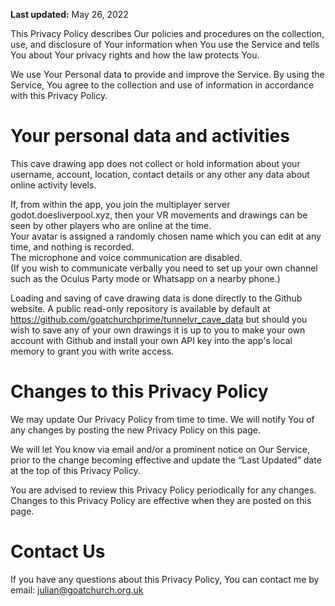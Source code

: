 **Last updated:** May 26, 2022

This Privacy Policy describes Our policies and procedures on the collection, use, and disclosure of Your information when You use the Service and tells You about Your privacy rights and how the law protects You.

We use Your Personal data to provide and improve the Service. By using the Service, You agree to the collection and use of information in accordance with this Privacy Policy. 

# Your personal data and activities

This cave drawing app does not collect or hold information about your username, account, 
location, contact details or any other any data about online activity levels.

If, from within the app, you join the multiplayer server godot.doesliverpool.xyz, then your 
VR movements and drawings can be seen by other players who are online at the time.  
Your avatar is assigned a randomly chosen name which you can edit at any time, and nothing is recorded.  
The microphone and voice communication are disabled.  
(If you wish to communicate verbally you need to set up your own channel such as the Oculus 
Party mode or Whatsapp on a nearby phone.)

Loading and saving of cave drawing data is done directly to the Github website.  A public read-only 
repository is available by default at https://github.com/goatchurchprime/tunnelvr_cave_data but should you 
wish to save any of your own drawings it is up to you to make your own account with Github and install 
your own API key into the app's local memory to grant you with write access.

# Changes to this Privacy Policy

We may update Our Privacy Policy from time to time. We will notify You of any changes by posting the new Privacy Policy on this page.

We will let You know via email and/or a prominent notice on Our Service, prior to the change becoming effective and update the “Last Updated” date at the top of this Privacy Policy.

You are advised to review this Privacy Policy periodically for any changes. Changes to this Privacy Policy are effective when they are posted on this page.

# Contact Us

If you have any questions about this Privacy Policy, You can contact me by email: julian@goatchurch.org.uk